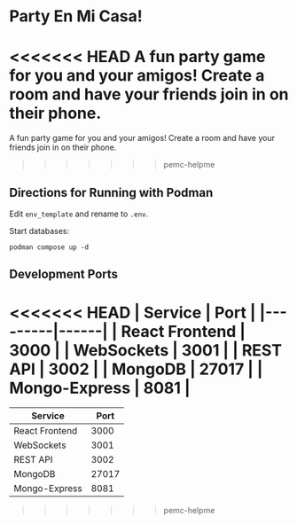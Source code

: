 # Party En Mi Casa!

<<<<<<< HEAD
A fun party game for you and your amigos!  Create a room and have your friends join in on their phone.
=======
A fun party game for you and your amigos! Create a room and have your friends join in on their phone.
>>>>>>> pemc-helpme

## Directions for Running with Podman

Edit `env_template` and rename to `.env`.

Start databases:

```
podman compose up -d
```

## Development Ports

<<<<<<< HEAD
| Service | Port |
|---------|------|
| React Frontend | 3000 |
| WebSockets | 3001 |
| REST API | 3002 |
| MongoDB | 27017 |
| Mongo-Express | 8081 |
=======
| Service        | Port  |
| -------------- | ----- |
| React Frontend | 3000  |
| WebSockets     | 3001  |
| REST API       | 3002  |
| MongoDB        | 27017 |
| Mongo-Express  | 8081  |
>>>>>>> pemc-helpme

